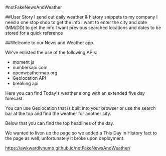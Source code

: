 #notFakeNewsAndWeather

##User Story
I send out daily weather & history snippets to my company
I need a one stop shop to get the info
I want to enter the city and date (MM/DD) to get the info
I want previous searched locations and dates to be stored for a quick reference


##Welcome to our News and Weather app.

We've enlisted the use of the following APIs:

* moment js
* numbersapi.com
* openweathermap.org
* Geolocation API
* breaking api

Here you can find Today's weather along with an extended five day forecast.

You can use Geolocation that is built into your browser or use the search bar at the top and find the weather for another city.

Below that you can find the top headlines of the day.

We wanted to liven up the page so we added a This Day in History fact to the page as well, unfortunately it broke upon deployment.




https://awkwardlynumb.github.io/notFakeNewsAndWeather/